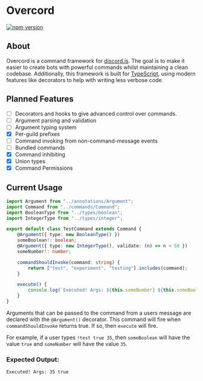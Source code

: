 # Overcord

[![npm version](https://badge.fury.io/js/%40frasermcc%2Fovercord.svg)](https://badge.fury.io/js/%40frasermcc%2Fovercord)
## About
Overcord is a command framework for [discord.js](https://discord.js.org/#/). The
goal is to make it easier to create bots with powerful commands whilst
maintaining a clean codebase. Additionally, this framework is built for
[TypeScript](https://www.typescriptlang.org/), using modern features like
decorators to help with writing less verbose code.

## Planned Features
- [ ] Decorators and hooks to give advanced control over commands.
- [ ] Argument parsing and validation
- [ ] Argument typing system
- [x] Per-guild prefixes
- [ ] Command invoking from non-command-message events
- [ ] Bundled commands
- [x] Command inhibiting
- [x] Union types
- [x] Command Permissions

## Current Usage

```ts
import Argument from "../annotations/Argument";
import Command from "../commands/Command";
import BooleanType from "../types/boolean";
import IntegerType from "../types/integer";

export default class TestCommand extends Command {
    @Argument({ type: new BooleanType() })
    someBoolean!: boolean;
    @Argument({ type: new IntegerType(), validate: (n) => n < 50 })
    someNumber!: number;

    commandShouldInvoke(command: string) {
        return ["test", "experiment", "testing"].includes(command);
    }

    execute() {
        console.log(`Executed! Args: ${this.someNumber} ${this.someBoolean}`);
    }
}
```
Arguments that can be passed to the command from a users message are declared with the `@Argument()` decorator. This command will fire when `commandShouldInvoke` returns true. If so, then `execute` will fire.

For example, if a user types `!test true 35`, then `someBoolean` will have the value `true` and `someNumber` will have the value `35`.

### Expected Output:
```
Executed! Args: 35 true
```